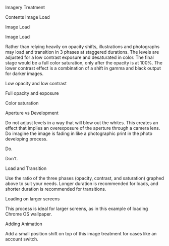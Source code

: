 Imagery Treatment

Contents
Image Load



Image Load


Image Load


Rather than relying heavily on opacity shifts, illustrations and photographs may load and transition in 3 phases at staggered durations. The levels are adjusted for a low contrast exposure and desaturated in color. The final stage would be a full color saturation, only after the opacity is at 100%. The lower contrast effect is a combination of a shift in gamma and black output for darker images.
 


 
Low opacity and low contrast

 
Full opacity and exposure
 
Color saturation





Aperture vs Development

Do not adjust levels in a way that will blow out the whites. This creates an effect that implies an overexposure of the aperture through a camera lens. Do imagine the image is fading in like a photographic print in the photo developing process.
 
Do.
 
Don't.




Load and Transition

Use the ratio of the three phases (opacity, contrast, and saturation) graphed above to suit your needs. Longer duration is recommended for loads, and shorter duration is recommended for transitions.




Loading on larger screens

This process is ideal for larger screens, as in this example of loading Chrome OS wallpaper.




Adding Animation

Add a small position shift on top of this image treatment for cases like an account switch.

 